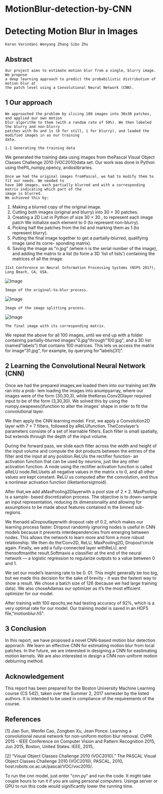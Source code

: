 # MotionBlur-detection-by-CNN

# Detecting Motion Blur in Images

```
Karan Varindani Wenyang Zhang Sibo Zhu
```
## Abstract

```
Our project aims to estimate motion blur from a single, blurry image. We propose
a deep learning approach to predict the probabilistic distribution of motion blur at
the patch level using a Convolutional Neural Network (CNN).
```
## 1 Our approach

```
We approached the problem by slicing 100 images into 30x30 patches, and applied our own motion
blur algorithm to them (with a random rate of 50%). We then labeled the blurry and non-blurry
patches with 0s and 1s (0 for still, 1 for blurry), and loaded the modified images in as our training
data.
```
```
1.1 Generating the training data
```
We generated the training data using images from thePascal Visual Object Classes Challenge 2010
(VOC2010)data set. Our work was done in Python using thePIL,numpy,opency, andoslibraries.

```
Once we had the original images fromPascal, we had to modify them to fit our needs. We needed to
have 100 images, each partially blurred and with a corresponding matrix indicating which part of the
image is blurred.
We achieved this by:
```
1. Making a blurred copy of the original image.
2. Cutting both images (original and blurry) into 30 × 30 patches.
3. Creating a 2D List in Python of size 30 × 30 , to represent each image patch We initialize
    each element to 0 (to represent non-blurry).
4. Picking half the patches from the list and marking them as 1 (to represent blurry).
5. Putting the final image together to get a partially-blurred, qualifying image (and its corre-
    sponding matrix).
6. Saving the image as "n.jpg" (where n is the serial number of the image), and adding the
    matrix to a list (to form a 3D ’list of lists’) containing the matrices of all the image.

```
31st Conference on Neural Information Processing Systems (NIPS 2017), Long Beach, CA, USA.
```

![Image](https://github.com/Sibozhu/MotionBlur-detection-by-CNN/blob/master/Report/images/blur.png?raw=true)
```
Image of the original-to-blur process.
```
![Image](https://github.com/Sibozhu/MotionBlur-detection-by-CNN/blob/master/Report/images/patches.png?raw=true)

```
Image of the image splitting process.
```

![Image](https://github.com/Sibozhu/MotionBlur-detection-by-CNN/blob/master/Report/images/matrix.png?raw=true)

```
The final image with its corresponding matrix.
```

We repeat the above for all 100 images, until we end up with a folder containing partially-blurred
images"0.jpg"through"100.jpg", and a 3D list (named"labels") that contains 100 matrices. This
lets us access the matrix for image"31.jpg", for example, by querying for"labels[31]".

## 2 Learning the Convolutional Neural Network (CNN)

Once we had the prepared images,we loaded them into our training set.We ran into a prob-
lem loading the images into anumpyarray, where our images were of the form (30,30,3), while
theKeras.Conv2Dlayer required input to be of the form (3,30,30). We solved this by using the
numpy.swapexes()function to alter the images’ shape in order to fit the convolutional layer.

We then apply the CNN learning model. First, we apply a Convolution2D layer with 7 × 7 filters,
followed by aReLUfunction. TheConvlayer’s parameters consiste of a set of learnable filters. Each
filter is small spatially, but extends through the depth of the input volume.

During the forward pass, we slide each filter across the width and height of the input volume and
compute the dot products between the entries of the filter and the input at any position.ReLUis the
rectifier function- an activation function that can be used by neurons, just like any other activation
function. A node using the rectifier activation function is called aReLU node.ReLUsets all negative
values in the matrix x to 0, and all other values are kept constant. ReLU us computed after the
convolution, and thus a nonlinear activation function (liketanhorsigmoid).

After that,we add aMaxPooling2Dlayerwith a pool size of 2 × 2. MaxPooling is a sample-
based discretization process. The objective is to down-sample an input representation, reducing
its dimensionality and allowing for assumptions to be made about features contained in the binned
sub-regions.

We thenadd aDropoutlayerwith dropout rate of 0.2, which makes our learning process faster.
Dropout randomly ignoring nodes is useful in CNN models because it prevents interdependencies
from emerging between nodes. This allows the network to learn more and form a more robust
relationship. We then do the’Conv2D, ReLU, MaxPooling2D, Dropout’circle again. Finally, we add
a fully-connected layer withReLU, and thensoftmaxthe result.Softmaxis a classifier at the end of
the neural network — a logistic regression to regularize outputs to a value between 0 and 1.

We set our model’s learning rate to be 0. 01. This might generally be too big, but we made this
decision for the sake of brevity - it was the fastest way to show a result. We chose a batch size of 126
(because we had large training data). We also choseAdamas our optimizer as it’s the most efficient
optimizer for our model.

After training with 100 epochs,we had testing accuracy of 92%, which is a very optimal rate for
our model. Our training model is saved in an HDF5 file,"motionblur.h5".

## 3 Conclusion

In this report, we have proposed a novel CNN-based motion blur detection apporach. We learn an
effective CNN for estimating motion blur from local patches. In the future, we are interested in
designing a CNN for eastimating motion kernels. We are also interested in design a CNN non-uniform
motion deblurring method.


## Acknowledgement

This report has been prepared for the Boston University Machine Learning course (CS 542), taken
over the Summer 2, 2017 semester by the listed authors. It is intended to be used in compliance of
the requirements of the course.

## References

[1] Jian Sun, Wenfei Cao, Zongben Xu, Jean Ponce. Learning a convolutional neural network for non-uniform
motion blur removal. CVPR 2015 - IEEE Conference on Computer Vision and Pattern Recognition 2015, Jun
2015, Boston, United States. IEEE, 2015,.

[2] “Visual Object Classes Challenge 2010 (VOC2010).” The PASCAL Visual Object Classes Challenge 2010
(VOC2010), PASCAL, 2010, host.robots.ox.ac.uk/pascal/VOC/voc2010/.



To run the cnn model, just enter "cnn.py" and run the code. It might take couple hours to run it if you are using personal computers. Usinga server or GPU to run this code would significantly lower the running time.


